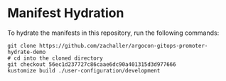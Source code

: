# Manifest Hydration

To hydrate the manifests in this repository, run the following commands:

```shell
git clone https://github.com/zachaller/argocon-gitops-promoter-hydrate-demo
# cd into the cloned directory
git checkout 56ec1d237727c86caae6dc90a401315d3d977666
kustomize build ./user-configuration/development
```
